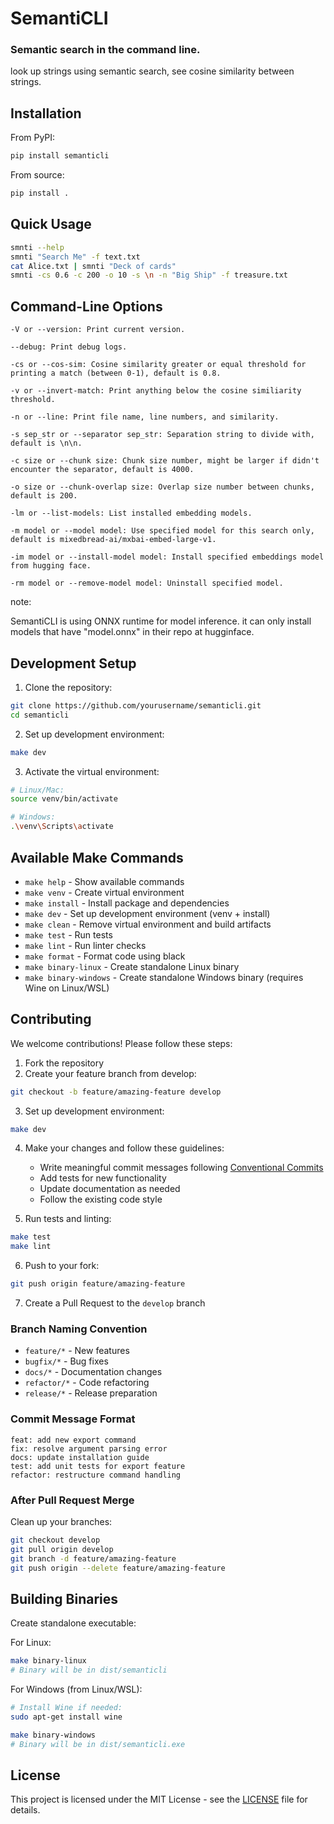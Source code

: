 # SemantiCLI

### Semantic search in the command line.
look up strings using semantic search, see cosine similarity between strings.

## Installation

From PyPI:
```bash
pip install semanticli
```

From source:
```bash
pip install .
```

## Quick Usage

```bash
smnti --help
smnti "Search Me" -f text.txt
cat Alice.txt | smnti "Deck of cards"
smnti -cs 0.6 -c 200 -o 10 -s \n -n "Big Ship" -f treasure.txt
```
## Command-Line Options
```
-V or --version: Print current version.

--debug: Print debug logs.

-cs or --cos-sim: Cosine similarity greater or equal threshold for printing a match (between 0-1), default is 0.8.

-v or --invert-match: Print anything below the cosine similiarity threshold.

-n or --line: Print file name, line numbers, and similarity.

-s sep_str or --separator sep_str: Separation string to divide with, default is \n\n.

-c size or --chunk size: Chunk size number, might be larger if didn't encounter the separator, default is 4000.

-o size or --chunk-overlap size: Overlap size number between chunks, default is 200.

-lm or --list-models: List installed embedding models.

-m model or --model model: Use specified model for this search only, default is mixedbread-ai/mxbai-embed-large-v1.

-im model or --install-model model: Install specified embeddings model from hugging face.

-rm model or --remove-model model: Uninstall specified model.
```
note:

SemantiCLI is using ONNX runtime for model inference. it can only install models that have "model.onnx" in their repo at hugginface.
## Development Setup

1. Clone the repository:
```bash
git clone https://github.com/yourusername/semanticli.git
cd semanticli
```

2. Set up development environment:
```bash
make dev
```

3. Activate the virtual environment:
```bash
# Linux/Mac:
source venv/bin/activate

# Windows:
.\venv\Scripts\activate
```

## Available Make Commands

- `make help` - Show available commands
- `make venv` - Create virtual environment
- `make install` - Install package and dependencies
- `make dev` - Set up development environment (venv + install)
- `make clean` - Remove virtual environment and build artifacts
- `make test` - Run tests
- `make lint` - Run linter checks
- `make format` - Format code using black
- `make binary-linux` - Create standalone Linux binary
- `make binary-windows` - Create standalone Windows binary (requires Wine on Linux/WSL)

## Contributing

We welcome contributions! Please follow these steps:

1. Fork the repository
2. Create your feature branch from develop:
```bash
git checkout -b feature/amazing-feature develop
```

3. Set up development environment:
```bash
make dev
```

4. Make your changes and follow these guidelines:
   - Write meaningful commit messages following [Conventional Commits](https://www.conventionalcommits.org/)
   - Add tests for new functionality
   - Update documentation as needed
   - Follow the existing code style

5. Run tests and linting:
```bash
make test
make lint
```

6. Push to your fork:
```bash
git push origin feature/amazing-feature
```

7. Create a Pull Request to the `develop` branch

### Branch Naming Convention

- `feature/*` - New features
- `bugfix/*` - Bug fixes
- `docs/*` - Documentation changes
- `refactor/*` - Code refactoring
- `release/*` - Release preparation

### Commit Message Format

```
feat: add new export command
fix: resolve argument parsing error
docs: update installation guide
test: add unit tests for export feature
refactor: restructure command handling
```

### After Pull Request Merge

Clean up your branches:
```bash
git checkout develop
git pull origin develop
git branch -d feature/amazing-feature
git push origin --delete feature/amazing-feature
```

## Building Binaries

Create standalone executable:

For Linux:
```bash
make binary-linux
# Binary will be in dist/semanticli
```

For Windows (from Linux/WSL):
```bash
# Install Wine if needed:
sudo apt-get install wine

make binary-windows
# Binary will be in dist/semanticli.exe
```

## License

This project is licensed under the MIT License - see the [LICENSE](LICENSE) file for details.

<!-- ## Features

- Modular command system
- Logging with debug mode
- Unit tests
- No external dependencies
- Cross-platform binary building -->